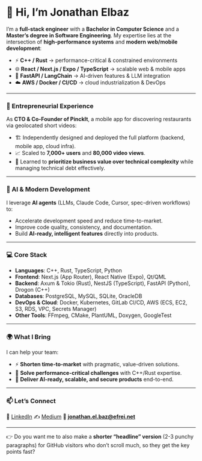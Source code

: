 # 👋 Hi, I’m **Jonathan Elbaz**

I’m a **full-stack engineer** with a **Bachelor in Computer Science** and a **Master’s degree in Software Engineering**.
My expertise lies at the intersection of **high-performance systems** and **modern web/mobile development**:

* ⚡ **C++ / Rust** → performance-critical & constrained environments
* 🌐 **React / Next.js / Expo / TypeScript** → scalable web & mobile apps
* 🤖 **FastAPI / LangChain** → AI-driven features & LLM integration
* ☁️ **AWS / Docker / CI/CD** → cloud industrialization & DevOps

---

### 🚀 Entrepreneurial Experience

As **CTO & Co-Founder of PinckIt**, a mobile app for discovering restaurants via geolocated short videos:

* 🏗️ Independently designed and deployed the full platform (backend, mobile app, cloud infra).
* 📈 Scaled to **7,000+ users** and **80,000 video views**.
* 🎯 Learned to **prioritize business value over technical complexity** while managing technical debt effectively.

---

### 🧠 AI & Modern Development

I leverage **AI agents** (LLMs, Claude Code, Cursor, spec-driven workflows) to:

* Accelerate development speed and reduce time-to-market.
* Improve code quality, consistency, and documentation.
* Build **AI-ready, intelligent features** directly into products.

---

### 💻 Core Stack

* **Languages**: C++, Rust, TypeScript, Python
* **Frontend**: Next.js (App Router), React Native (Expo), Qt/QML
* **Backend**: Axum & Tokio (Rust), NestJS (TypeScript), FastAPI (Python), Drogon (C++)
* **Databases**: PostgreSQL, MySQL, SQLite, OracleDB
* **DevOps & Cloud**: Docker, Kubernetes, GitLab CI/CD, AWS (ECS, EC2, S3, RDS, VPC, Secrets Manager)
* **Other Tools**: FFmpeg, CMake, PlantUML, Doxygen, GoogleTest

---

### 🌍 What I Bring

I can help your team:

* ⚡ **Shorten time-to-market** with pragmatic, value-driven solutions.
* 🔬 **Solve performance-critical challenges** with C++/Rust expertise.
* 🤖 **Deliver AI-ready, scalable, and secure products** end-to-end.

---

### 📫 Let’s Connect

💼 [LinkedIn](https://www.linkedin.com/in/jonathan-elbaz/)
✍️ [Medium](https://medium.com/@jonathan-elbaz)
📧 **[jonathan.el.baz@efrei.net](mailto:jonathan.el.baz@efrei.net)**

---

👉 Do you want me to also make a **shorter “headline” version** (2-3 punchy paragraphs) for GitHub visitors who don’t scroll much, so they get the key points fast?
